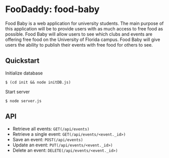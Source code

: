 # FooDaddy: food-baby

Food Baby is a web application for university students. The main purpose of this application will be to provide users with as much access to free food as possible. Food Baby will allow users to see which clubs and events are offering free food on the University of Florida
campus. Food Baby will give users the ability to publish their events with free food for others to see.

## Quickstart

Initialize database

	$ (cd init && node initDB.js)

Start server

	$ node server.js

## API

- Retrieve all events: `GET(/api/events)`
- Retrieve a single event: `GET(/api/events/<event._id>)`
- Save an event: `POST(/api/events)`
- Update an event: `PUT(/api/events/<event._id>)`
- Delete an event: `DELETE(/api/events/<event._id>)`
